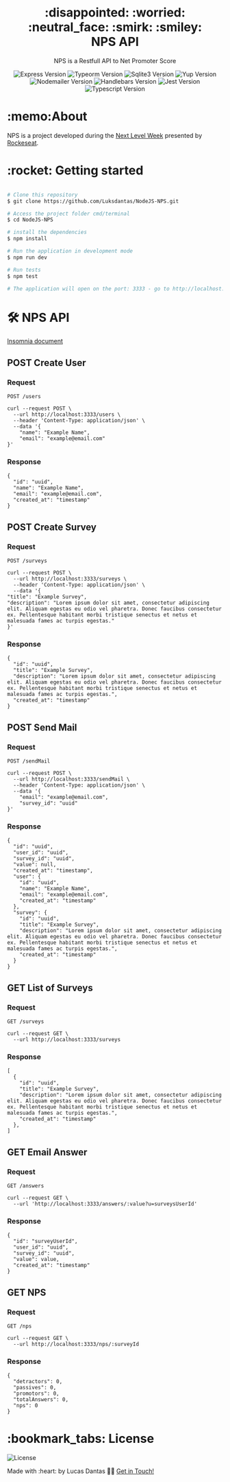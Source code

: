 

    
<h1 align="center">
:disappointed:  
:worried: 
:neutral_face:
:smirk:
:smiley: <br/>
NPS API
</h1>
<p align="center">NPS is a Restfull API to Net Promoter Score</p>

<p align="center">
 <img  src="https://img.shields.io/github/package-json/dependency-version/LuksDantas/NodeJS-NPS/express" alt="Express Version">
 <img  src="https://img.shields.io/github/package-json/dependency-version/LuksDantas/NodeJS-NPS/typeorm" alt="Typeorm Version">
 <img  src="https://img.shields.io/github/package-json/dependency-version/LuksDantas/NodeJS-NPS/sqlite3" alt="Sqlite3 Version">
 <img  src="https://img.shields.io/github/package-json/dependency-version/Luksdantas/NodeJS-NPS/yup" alt="Yup Version">
 <img  src="https://img.shields.io/github/package-json/dependency-version/Luksdantas/NodeJS-NPS/nodemailer" alt="Nodemailer Version">
 <img  src="https://img.shields.io/github/package-json/dependency-version/Luksdantas/NodeJS-NPS/handlebars" alt="Handlebars Version">
 <img  src="https://img.shields.io/github/package-json/dependency-version/LuksDantas/NodeJS-NPS/dev/jest" alt="Jest Version">
 <img  src="https://img.shields.io/github/package-json/dependency-version/LuksDantas/NodeJS-NPS/dev/typescript" alt="Typescript Version">
</p>

<h1>:memo:About</h1>
<p>NPS is a project developed during the <a href="https://nextlevelweek.com/ 4">Next Level Week</a> presented by <a href="https://www.linkedin.com/school/rocketseat/">Rockeseat</a>.</p>

<h1>:rocket: Getting started</h1>

```bash

# Clone this repository
$ git clone https://github.com/Luksdantas/NodeJS-NPS.git

# Access the project folder cmd/terminal
$ cd NodeJS-NPS

# install the dependencies
$ npm install

# Run the application in development mode
$ npm run dev

# Run tests
$ npm test

# The application will open on the port: 3333 - go to http://localhost:3333

```

<h1>🛠 NPS API</h1>
<a href="https://github.com/Luksdantas/NodeJS-NPS/blob/main/Insomnia_2021-02-27.json">Insomnia document</a>
<h2>POST Create User</h2>
<h3>Request</h3>

`POST /users`

```
curl --request POST \
  --url http://localhost:3333/users \
  --header 'Content-Type: application/json' \
  --data '{
	"name": "Example Name",
	"email": "example@email.com"
}'
```

<h3>Response</h3>

```
{
  "id": "uuid",
  "name": "Example Name",
  "email": "example@email.com",
  "created_at": "timestamp"
}
```

<h2>POST Create Survey</h2>
<h3>Request</h3>

`POST /surveys`

```
curl --request POST \
  --url http://localhost:3333/surveys \
  --header 'Content-Type: application/json' \
  --data '{
"title": "Example Survey",
"description": "Lorem ipsum dolor sit amet, consectetur adipiscing elit. Aliquam egestas eu odio vel pharetra. Donec faucibus consectetur ex. Pellentesque habitant morbi tristique senectus et netus et malesuada fames ac turpis egestas."
}'
```

<h3>Response</h3>

```
{
  "id": "uuid",
  "title": "Example Survey",
  "description": "Lorem ipsum dolor sit amet, consectetur adipiscing elit. Aliquam egestas eu odio vel pharetra. Donec faucibus consectetur ex. Pellentesque habitant morbi tristique senectus et netus et malesuada fames ac turpis egestas.",
  "created_at": "timestamp"
}
```

<h2>POST Send Mail</h2>
<h3>Request</h3>

`POST /sendMail`

```
curl --request POST \
  --url http://localhost:3333/sendMail \
  --header 'Content-Type: application/json' \
  --data '{
	"email": "example@email.com",
	"survey_id": "uuid"
}'
```

<h3>Response</h3>

```
{
  "id": "uuid",
  "user_id": "uuid",
  "survey_id": "uuid",
  "value": null,
  "created_at": "timestamp",
  "user": {
    "id": "uuid",
    "name": "Example Name",
    "email": "example@email.com",
    "created_at": "timestamp"
  },
  "survey": {
    "id": "uuid",
    "title": "Example Survey",
    "description": "Lorem ipsum dolor sit amet, consectetur adipiscing elit. Aliquam egestas eu odio vel pharetra. Donec faucibus consectetur ex. Pellentesque habitant morbi tristique senectus et netus et malesuada fames ac turpis egestas.",
    "created_at": "timestamp"
  }
}
```

<h2>GET List of Surveys</h2>
<h3>Request</h3>

`GET /surveys`

```
curl --request GET \
  --url http://localhost:3333/surveys
```

<h3>Response</h3>

```
[
  {
    "id": "uuid",
    "title": "Example Survey",
    "description": "Lorem ipsum dolor sit amet, consectetur adipiscing elit. Aliquam egestas eu odio vel pharetra. Donec faucibus consectetur ex. Pellentesque habitant morbi tristique senectus et netus et malesuada fames ac turpis egestas.",
    "created_at": "timestamp"
  },
]
```

<h2>GET Email Answer</h2>
<h3>Request</h3>

`GET /answers`

```
curl --request GET \
  --url 'http://localhost:3333/answers/:value?u=surveysUserId'
```

<h3>Response</h3>

```
{
  "id": "surveyUserId",
  "user_id": "uuid",
  "survey_id": "uuid",
  "value": value,
  "created_at": "timestamp"
}
```

<h2>GET NPS</h2>
<h3>Request</h3>

`GET /nps`

```
curl --request GET \
  --url http://localhost:3333/nps/:surveyId
```

<h3>Response</h3>

```
{
  "detractors": 0,
  "passives": 0,
  "promotors": 0,
  "totalAnswers": 0,
  "nps": 0
}
```

<h1>:bookmark_tabs: License</h1>
 <img  src="https://img.shields.io/github/license/Luksdantas/NodeJS-NPS" alt="License">
 
 <p>Made with :heart: by Lucas Dantas 👋🏽 <a href="https://www.linkedin.com/in/luksdantas/">Get in Touch!</a></p>
